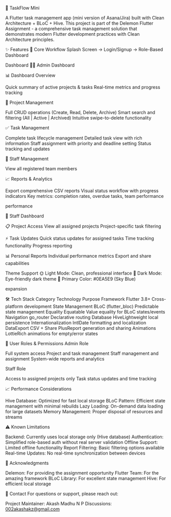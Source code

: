 📌 TaskFlow Mini

A Flutter task management app (mini version of Asana/Jira) built with Clean Architecture + BLoC + Hive.
This project is part of the Delemon Flutter Assignment - a comprehensive task management solution that demonstrates modern Flutter development practices with Clean Architecture principles.

✨ Features
🔄 Core Workflow
Splash Screen → Login/Signup → Role-Based Dashboard

Dashboard
👨‍💼 Admin Dashboard

📊 Dashboard Overview

Quick summary of active projects & tasks
Real-time metrics and progress tracking


📁 Project Management

Full CRUD operations (Create, Read, Delete, Archive)
Smart search and filtering (All | Active | Archived)
Intuitive swipe-to-delete functionality


✅ Task Management

Complete task lifecycle management
Detailed task view with rich information
Staff assignment with priority and deadline setting
Status tracking and updates


👥 Staff Management

View all registered team members


📈 Reports & Analytics

Export comprehensive CSV reports
Visual status workflow with progress indicators
Key metrics: completion rates, overdue tasks, team performance

performance



👷 Staff Dashboard

📋 Project Access
View all assigned projects
Project-specific task filtering

⚡ Task Updates
Quick status updates for assigned tasks
Time tracking functionality
Progress reporting

📊 Personal Reports
Individual performance metrics
Export and share capabilities



Theme Support
🌞 Light Mode: Clean, professional interface
🌙 Dark Mode: Eye-friendly dark theme
🎨 Primary Color: #0EA5E9 (Sky Blue)

expansion

🛠️ Tech Stack
Category                             Technology           Purpose
Framework                            Flutter 3.8+         Cross-platform development
State Management                     BLoC (flutter_bloc)  Predictable state management 
Equality                             Equatable            Value equality for BLoC states/events
Navigation                           go_router            Declarative routing
Database                             HiveLightweight      local persistence
Internationalization                 IntlDate             formatting and localization
DataExport                           CSV + Share          PlusReport generation and sharing
Animations                           LottieRich           animations for empty/error states



📱 User Roles & Permissions
Admin Role

Full system access
Project and task management
Staff management and assignment
System-wide reports and analytics

Staff Role

Access to assigned projects only
Task status updates and time tracking


📈 Performance Considerations

Hive Database: Optimized for fast local storage
BLoC Pattern: Efficient state management with minimal rebuilds
Lazy Loading: On-demand data loading for large datasets
Memory Management: Proper disposal of resources and streams

⚠️ Known Limitations

Backend: Currently uses local storage only (Hive database)
Authentication: Simplified role-based auth without real server validation
Offline Support: Limited offline functionality
Report Filtering: Basic filtering options available
Real-time Updates: No real-time synchronization between devices


🙏 Acknowledgments

Delemon: For providing the assignment opportunity
Flutter Team: For the amazing framework
BLoC Library: For excellent state management
Hive: For efficient local storage

📧 Contact
For questions or support, please reach out:

Project Maintainer: Akash Madhu N P
Discussions: 002akashakz@gmail.com










